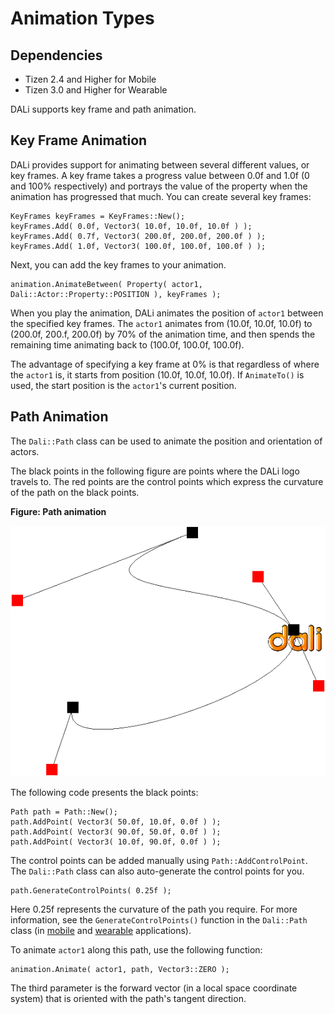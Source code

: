 # Animation Types
## Dependencies
- Tizen 2.4 and Higher for Mobile
- Tizen 3.0 and Higher for Wearable

DALi supports key frame and path animation.

## Key Frame Animation

DALi provides support for animating between several different values, or key frames. A key frame takes a progress value between 0.0f and 1.0f (0 and 100% respectively) and portrays the value of the property when the animation has progressed that much. You can create several key frames:

```
KeyFrames keyFrames = KeyFrames::New();
keyFrames.Add( 0.0f, Vector3( 10.0f, 10.0f, 10.0f ) );
keyFrames.Add( 0.7f, Vector3( 200.0f, 200.0f, 200.0f ) );
keyFrames.Add( 1.0f, Vector3( 100.0f, 100.0f, 100.0f ) );
```

Next, you can add the key frames to your animation.

```
animation.AnimateBetween( Property( actor1, Dali::Actor::Property::POSITION ), keyFrames );
```

When you play the animation, DALi animates the position of `actor1` between the specified key frames. The `actor1` animates from (10.0f, 10.0f, 10.0f) to (200.0f, 200.f, 200.0f) by 70% of the animation time, and then spends the remaining time animating back to (100.0f, 100.0f, 100.0f).

The advantage of specifying a key frame at 0% is that regardless of where the `actor1` is, it starts from position (10.0f, 10.0f, 10.0f). If `AnimateTo()` is used, the start position is the `actor1`'s current position.

## Path Animation

The `Dali::Path` class can be used to animate the position and orientation of actors.

The black points in the following figure are points where the DALi logo travels to. The red points are the control points which express the curvature of the path on the black points.

**Figure: Path animation**

![Path animation](./media/path_animation.png)

The following code presents the black points:

```
Path path = Path::New();
path.AddPoint( Vector3( 50.0f, 10.0f, 0.0f ) );
path.AddPoint( Vector3( 90.0f, 50.0f, 0.0f ) );
path.AddPoint( Vector3( 10.0f, 90.0f, 0.0f ) );
```

The control points can be added manually using `Path::AddControlPoint`. The `Dali::Path` class can also auto-generate the control points for you.

```
path.GenerateControlPoints( 0.25f );
```

Here 0.25f represents the curvature of the path you require. For more information, see the `GenerateControlPoints()` function in the `Dali::Path` class (in [mobile](../../../../../org.tizen.native.mobile.apireference/classDali_1_1Path.html) and [wearable](../../../../../org.tizen.native.wearable.apireference/classDali_1_1Path.html) applications).

To animate `actor1` along this path, use the following function:

```
animation.Animate( actor1, path, Vector3::ZERO );
```

The third parameter is the forward vector (in a local space coordinate system) that is oriented with the path's tangent direction.